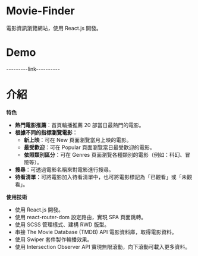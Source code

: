 # Movie-Finder
電影資訊瀏覽網站，使用 React.js 開發。

# Demo
---------link----------


# 介紹

**特色**

- **熱門電影推薦**：首頁輪播推薦 20 部當日最熱門的電影。
- **根據不同的指標瀏覽電影：**
    - **新上映**：可在 New 頁面瀏覽當月上映的電影。
    - **最受歡迎**：可在 Popular 頁面瀏覽當日最受歡迎的電影。
    - **依照類別區分**：可在 Genres 頁面瀏覽各種類別的電影（例如：科幻、冒險等）。
- **搜尋**：可透過電影名稱來對電影進行搜尋。
- **待看清單**：可將電影加入待看清單中，也可將電影標記為「已觀看」或「未觀看」。

**使用技術**
- 使用 React.js 開發。
- 使用 react-router-dom 設定路由，實現 SPA 頁面跳轉。
- 使用 SCSS 管理樣式、建構 RWD 版型。
- 串接 The Movie Database (TMDB) API 電影資料庫，取得電影資料。
- 使用 Swiper 套件製作輪播效果。
- 使用 Intersection Observer API 實現無限滾動，向下滾動可載入更多資料。
